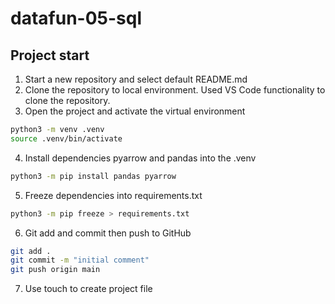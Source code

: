 # datafun-05-sql

## Project start
1. Start a new repository and select default README.md
2. Clone the repository to local environment. Used VS Code functionality to clone the repository. 
3. Open the project and activate the virtual environment
```bash
python3 -m venv .venv
source .venv/bin/activate
```
4. Install dependencies pyarrow and pandas into the .venv
```bash
python3 -m pip install pandas pyarrow
```
5. Freeze dependencies into requirements.txt
 ```bash
 python3 -m pip freeze > requirements.txt
  ```
  6. Git add and commit then push to GitHub
```bash
git add .
git commit -m "initial comment"
git push origin main   
``` 
7. Use touch to create project file